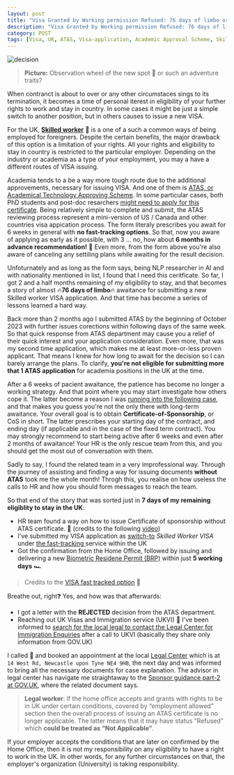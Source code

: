 ```yaml
---
layout: post
title: "Visa Granted by Working permission Refused: 76 days of limbo or ATAS adventures"
description: "Visa Granted by Working permission Refused: 76 days of limbo or ATAS adventures"
category: POST
tags: [Visa, UK, ATAS, Visa-application, Academic Approval Scheme, Skilled Worker]
---
```


![decision](https://github.com/nicolay-r/blog/assets/14871187/40423fba-33bb-4e88-a534-1a172b7e43e9)
> **Picture:** Observation wheel of the new spot 🎡 or such an adventure traits?

When contranct is about to over or any other circumstaces sings to its termination, 
it becomes a time of personal iterest in eligibility of your further rights to work and stay in country. 
In some cases it might be just a simple switch to another position, but in others causes to issue 
a new VISA. 

<!--more-->

For the UK, **[Skilled worker](https://www.gov.uk/skilled-worker-visa)** 💼 is a one of a such a common ways of being employed for foreigners.
Despite the certain benefits, the major drawback of this option is a limitation of your rights. 
All your rights and eligibility to stay in country is restricted to the particular employer.
Depending on the industry or academia as a type of your employment, you may a have a different routes of 
VISA issuing.

Academia tends to a be a way more tough route due to the additional approvements, necessary for issuing VISA.
And one of them is [ATAS, or Academical Technology Approving Scheme](https://www.gov.uk/guidance/academic-technology-approval-scheme).
In some particular cases, both PhD students and post-doc resarchers [might need to apply for this certificate](https://www.gov.uk/guidance/find-out-if-you-require-an-atas-certificate).
Being relatively simple to complete and submit, the ATAS reviewing process represent a mini-version of US / Canada and other countries visa appication process.
The form literaly prescribes you await for 6 weeks in general with **no fast-tracking options**.
So that, now you aware of applying as early as it possible, with 3 ... no, how about **6 months in advance recommendation!** 🤯
Even more, from the form above you're also aware of canceling any settiling plans while awaiting for the result decision. 

Unfoturnately and as long as the form says, being NLP researcher in AI and with nationality mentioned in list, I found that I need this ceritficate.
So far, I got 2 and a half months remaining of my eligibility to stay, and that becomes a story of almost 🔥**76 days of limbo**🔥 awaitance for submitting a new Skilled worker VISA application.
And that time has become a series of lessons learned a hard way.

Back more than 2 months ago I submitted ATAS by the beginning of October 2023 with further issues corections within following days of the same week.
So that quick response from ATAS department may cause you a relief of their quick interest and your application consideration. 
Even more, that was my second time application, which makes me at least more-or-less proven applicant. 
That means I knew for how long to await for the decision so I can barely arrange the plans.
To clarify, **you're not eligible for submitting more that 1 ATAS application** for academia positions in the UK at the time.

After a 6 weeks of pacient awaitance, the patience has become no longer a working strategy. And that point where you may start investigate how others cope it. 
The latter become a reason I was [running into the following case](https://www.youtube.com/watch?v=JGRoneLU19E), and that makes you guess you're not the only there with long-term awaitance.
Your overall goal is to obtain **Certificate-of-Sponsorship**, or CoS in short. 
The latter prescribes your starting day of the contract, and ending day (if applicable and in the case of the fixed term contract).
You may strongly recommend to start being active after 6 weeks and even after 2 months of awaitance! 
Your HR is the only rescue team from this, and you should get the most out of conversation with them.

Sadly to say, I found the related team in a very improfessional way. 
Through the journey of assisting and finding a way for issuing documents **without ATAS** took me the whole month!
Throgh this, you realise on how useless the calls to HR and how you should form messages to reach the team.

So that end of the story that was sorted just in **7 days of my remaining eligiblity to stay in the UK**:
* HR team found a way on how to issue Certificate of sponsorship without ATAS certificate. 🎊 (credits to the following [video](https://www.youtube.com/watch?v=JGRoneLU19E))
* I've submitted my VISA application as [switch-to](https://www.gov.uk/skilled-worker-visa/switch-to-this-visa) *Skilled Worker VISA* under [the fast-tracking ](https://assets.publishing.service.gov.uk/media/5a803333e5274a2e8ab4ec46/BRP_OA_information_leaflet_-_July_2016.pdf)service within the UK
* Got the confirmation from the Home Office, followed by issuing and delivering a new [Biometric Residene Permit (BRP)](https://assets.publishing.service.gov.uk/media/5a803333e5274a2e8ab4ec46/BRP_OA_information_leaflet_-_July_2016.pdf) within just **5 working days** 🏎️

> Credits to the [VISA fast tracked option](https://www.gov.uk/faster-decision-visa-settlement) 🎊 

Breathe out, right❓ Yes, and how was that afterwards:
* I got a letter with the **REJECTED** decision from the ATAS department.
* Reaching out UK Visas and Immigration service (UKVI) 🤙 I've been informed to [search for the local legal to contact the Legal Center for Immigration Enquiries](https://portal.oisc.gov.uk/s/adviser-finder)
  after a call to UKVI (basically they share only information from GOV.UK)
  
I called 🤙 and booked an appointment at the local [Legal Center](https://newcastlelegalcentre.co.uk/) which is at `14 West Rd, Newcastle upon Tyne NE4 9HB`,
the next day and was informed to bring all the necessary documents for case explanation. 
The advisor in legal center has navigate me straightaway to the 
[Sponsor guidance part-2 at GOV.UK](https://www.gov.uk/government/publications/workers-and-temporary-workers-guidance-for-sponsors-part-2-sponsor-a-worker), 
where the related document says.

> **Legal worker**: If the home office accepts and grants with rights to be in UK under certain conditions, covered by “employment allowed” section
> then the overall process of issuing an ATAS certificate is no longer applicable.
> The latter means that it may have status “Refused” which **could be treated as “Not Applicable”**.

If your employer accepts the conditions that are later on confirmed by the Home Office,
then it is not my responsibility on any eligibility to have a right to work in the UK.
In other words, for any further circumstances on that, the employer's organization (University) is taking responsibility.
